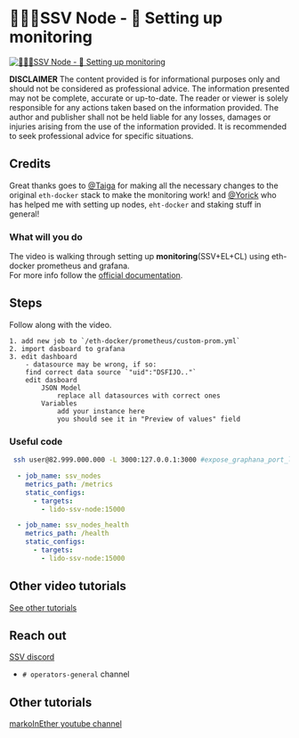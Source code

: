 # 🔷🏃‍♂️SSV Node - 🤖 Setting up monitoring

[![🔷🏃‍♂️SSV Node - 🤖 Setting up monitoring](http://img.youtube.com/vi/4KLgI42zidg/0.jpg)](https://www.youtube.com/watch?v=4KLgI42zidg "🔷🏃‍♂️SSV Node - 🤖 Setting up monitoring")

**DISCLAIMER**
The content provided is for informational purposes only and should not be considered as professional advice. The information presented may not be complete, accurate or up-to-date. The reader or viewer is solely responsible for any actions taken based on the information provided. The author and publisher shall not be held liable for any losses, damages or injuries arising from the use of the information provided. It is recommended to seek professional advice for specific situations.

## Credits 

Great thanks goes to [@Taiga](https://twitter.com/zkTaiga) for making all the necessary changes to the original `eth-docker` stack to make the monitoring work! 
and 
[@Yorick](https://twitter.com/cryptomanuf) who has helped me with setting up nodes, `eht-docker` and staking stuff in general! 

### What will you do
The video is walking through setting up **monitoring**(SSV+EL+CL) using eth-docker prometheus and grafana.  
For more info follow the [official documentation](https://docs.ssv.network/run-a-node/operator-node/installation).

## Steps

Follow along with the video. 

	1. add new job to `/eth-docker/prometheus/custom-prom.yml` 
	2. import dasboard to grafana 
	3. edit dashboard 
		- datasource may be wrong, if so:
		find correct data source `"uid":"DSFIJO.."`
		edit dasboard
			JSON Model
				replace all datasources with correct ones 
			Variables 
				add your instance here
				you should see it in "Preview of values" field 
				
### Useful code 



```bash
 ssh user@82.999.000.000 -L 3000:127.0.0.1:3000 #expose_graphana_port_locally
```


```yml
  - job_name: ssv_nodes
    metrics_path: /metrics
    static_configs:
      - targets:
        - lido-ssv-node:15000

  - job_name: ssv_nodes_health
    metrics_path: /health
    static_configs:
      - targets:
        - lido-ssv-node:15000

```


## Other video tutorials

[See other tutorials](https://www.youtube.com/channel/UCD7q4qIhrhFjEhSxGdLR-CQ)

## Reach out 

[SSV discord](https://discord.gg/invite/ssvnetworkofficial)
 - `# operators-general` channel 

## Other tutorials 

[markoInEther youtube channel](https://www.youtube.com/channel/UCD7q4qIhrhFjEhSxGdLR-CQ)



